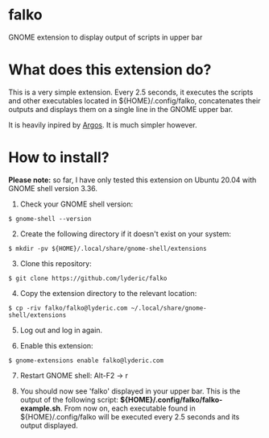 # falko
GNOME extension to display output of scripts in upper bar

# What does this extension do?

This is a very simple extension. Every 2.5 seconds, it executes the scripts and other executables located in ${HOME}/.config/falko, concatenates their outputs and displays them on a single line in the GNOME upper bar.

It is heavily inpired by [Argos](https://github.com/p-e-w/argos). It is much simpler however.

# How to install?

**Please note:** so far, I have only tested this extension on Ubuntu 20.04 with GNOME shell version 3.36.

1. Check your GNOME shell version:

```
$ gnome-shell --version
```

2. Create the following directory if it doesn't exist on your system:

```
$ mkdir -pv ${HOME}/.local/share/gnome-shell/extensions
```

3. Clone this repository:

```
$ git clone https://github.com/lyderic/falko
```

4. Copy the extension directory to the relevant location:

```
$ cp -riv falko/falko@lyderic.com ~/.local/share/gnome-shell/extensions
```
5. Log out and log in again.

6. Enable this extension:

```
$ gnome-extensions enable falko@lyderic.com
```

7. Restart GNOME shell: Alt-F2 -> r

8. You should now see 'falko' displayed in your upper bar. This is the output of the following script: **${HOME}/.config/falko/falko-example.sh**. From now on, each executable found in ${HOME}/.config/falko will be executed every 2.5 seconds and its output displayed.
